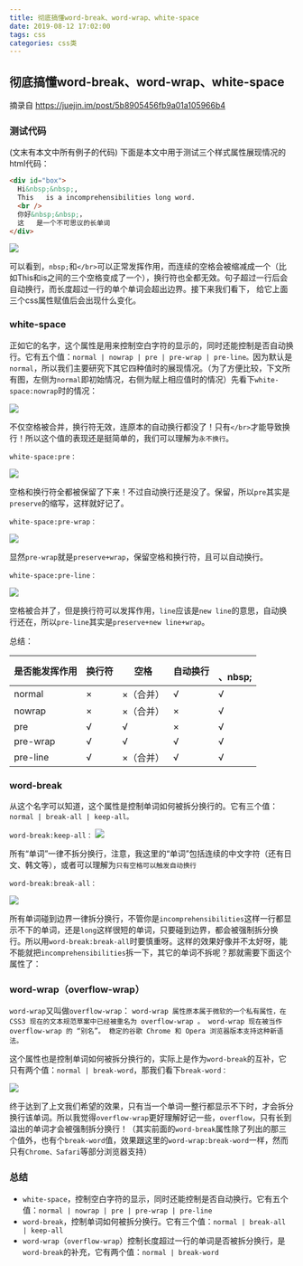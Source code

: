 ```yaml
---
title: 彻底搞懂word-break、word-wrap、white-space
date: 2019-08-12 17:02:00
tags: css
categories: css类
---
```



## 彻底搞懂word-break、word-wrap、white-space

摘录自 https://juejin.im/post/5b8905456fb9a01a105966b4 

### 测试代码

(文末有本文中所有例子的代码)
下面是本文中用于测试三个样式属性展现情况的html代码：

```html
<div id="box">
  Hi&nbsp;&nbsp;,
  This   is a incomprehensibilities long word.
  <br />
  你好&nbsp;&nbsp;，
  这   是一个不可思议的长单词
</div>
```

<img src="https://user-gold-cdn.xitu.io/2018/8/31/1658f3d4c0eb8c15?imageView2/0/w/1280/h/960/format/webp/ignore-error/1" />

可以看到，`nbsp;`和`</br>`可以正常发挥作用，而连续的空格会被缩减成一个（比如This和is之间的三个空格变成了一个），换行符也全都无效。句子超过一行后会自动换行，而长度超过一行的单个单词会超出边界。接下来我们看下， 给它上面三个css属性赋值后会出现什么变化。

### white-space

正如它的名字，这个属性是用来控制空白字符的显示的，同时还能控制是否自动换行。它有五个值：`normal | nowrap | pre | pre-wrap | pre-line。`因为默认是`normal`，所以我们主要研究下其它四种值时的展现情况。（为了方便比较，下文所有图，左侧为`normal`即初始情况，右侧为赋上相应值时的情况）先看下`white-space:nowrap`时的情况：

<img src="https://user-gold-cdn.xitu.io/2018/8/31/1658f3d4c013f93e?imageView2/0/w/1280/h/960/format/webp/ignore-error/1" />

不仅空格被合并，换行符无效，连原本的自动换行都没了！只有`</br>`才能导致换行！所以这个值的表现还是挺简单的，我们可以理解为`永不换行`。


`white-space:pre：`

<img src="https://user-gold-cdn.xitu.io/2018/8/31/1658f3d4bc86630a?imageView2/0/w/1280/h/960/format/webp/ignore-error/1" />

空格和换行符全都被保留了下来！不过自动换行还是没了。保留，所以`pre`其实是`preserve`的缩写，这样就好记了。

`white-space:pre-wrap：`

<img src="https://user-gold-cdn.xitu.io/2018/8/31/1658f3d4bdce8cfc?imageView2/0/w/1280/h/960/format/webp/ignore-error/1" />

显然`pre-wrap`就是`preserve+wrap`，保留空格和换行符，且可以自动换行。

`white-space:pre-line：`

<img src="https://user-gold-cdn.xitu.io/2018/8/31/1658f3d4b92f14ef?imageView2/0/w/1280/h/960/format/webp/ignore-error/1" />

空格被合并了，但是换行符可以发挥作用，`line`应该是`new line`的意思，自动换行还在，所以`pre-line`其实是`preserve+new line+wrap`。

总结：

是否能发挥作用|换行符|空格|自动换行|</br>、nbsp;
-|-|-|-|-
normal|×|×（合并）|√|√
nowrap|×|×（合并）|×|√
pre|√|√|×|√
pre-wrap|√|√|√|√
pre-line|√|×（合并）|√|√

### word-break

从这个名字可以知道，这个属性是控制单词如何被拆分换行的。它有三个值：`normal | break-all | keep-all。`

`word-break:keep-all：`
<img src="https://user-gold-cdn.xitu.io/2018/8/31/1658f3d4b948a69c?imageView2/0/w/1280/h/960/format/webp/ignore-error/1" />

所有“单词”一律不拆分换行，注意，我这里的“单词”包括连续的中文字符（还有日文、韩文等），或者可以理解为`只有空格可以触发自动换行`

`word-break:break-all：`

<img src="https://user-gold-cdn.xitu.io/2018/8/31/1658f3d556a7e0a2?imageView2/0/w/1280/h/960/format/webp/ignore-error/1" />

所有单词碰到边界一律拆分换行，不管你是`incomprehensibilities`这样一行都显示不下的单词，还是`long`这样很短的单词，只要碰到边界，都会被强制拆分换行。所以用`word-break:break-all`时要慎重呀。这样的效果好像并不太好呀，能不能就把`incomprehensibilities`拆一下，其它的单词不拆呢？那就需要下面这个属性了：

### word-wrap（overflow-wrap）

`word-wrap`又叫做`overflow-wrap`：
`word-wrap 属性原本属于微软的一个私有属性，在 CSS3 现在的文本规范草案中已经被重名为 overflow-wrap 。 word-wrap 现在被当作 overflow-wrap 的 “别名”。 稳定的谷歌 Chrome 和 Opera 浏览器版本支持这种新语法。`

这个属性也是控制单词如何被拆分换行的，实际上是作为`word-break`的互补，它只有两个值：`normal | break-word`，那我们看下`break-word：`

<img src="https://user-gold-cdn.xitu.io/2018/8/31/1658f3d571f68587?imageView2/0/w/1280/h/960/format/webp/ignore-error/1" />

终于达到了上文我们希望的效果，只有当一个单词一整行都显示不下时，才会拆分换行该单词。所以我觉得`overflow-wrap`更好理解好记一些，`overflow`，只有长到溢出的单词才会被强制拆分换行！（其实前面的`word-break`属性除了列出的那三个值外，也有个`break-word`值，效果跟这里的`word-wrap:break-word`一样，然而只有`Chrome、Safari`等部分浏览器支持）

### 总结

* `white-space`，控制空白字符的显示，同时还能控制是否自动换行。它有五个值：`normal | nowrap | pre | pre-wrap | pre-line`
* `word-break`，控制单词如何被拆分换行。它有三个值：`normal | break-all | keep-all`
* `word-wrap`（`overflow-wrap`）控制长度超过一行的单词是否被拆分换行，是`word-break`的补充，它有两个值：`normal | break-word`


